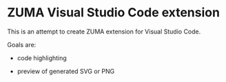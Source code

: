 # ZUMA Visual Studio Code extension

This is an attempt to create ZUMA extension for Visual Studio Code.

Goals are:

- code highlighting

- preview of generated SVG or PNG